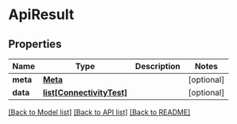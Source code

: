 # ApiResult

## Properties
Name | Type | Description | Notes
------------ | ------------- | ------------- | -------------
**meta** | [**Meta**](Meta.md) |  | [optional] 
**data** | [**list[ConnectivityTest]**](ConnectivityTest.md) |  | [optional] 

[[Back to Model list]](../README.md#documentation-for-models) [[Back to API list]](../README.md#documentation-for-api-endpoints) [[Back to README]](../README.md)

